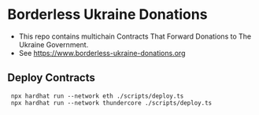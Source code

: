 # Borderless Ukraine Donations

* This repo contains multichain Contracts That Forward Donations to The Ukraine Government.
* See https://www.borderless-ukraine-donations.org


## Deploy Contracts

```
 npx hardhat run --network eth ./scripts/deploy.ts
 npx hardhat run --network thundercore ./scripts/deploy.ts
```
